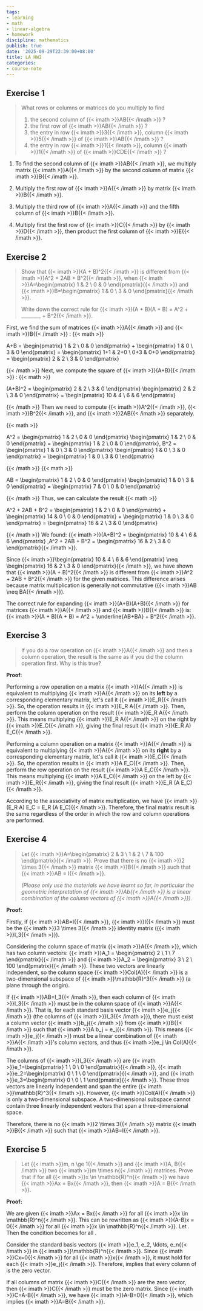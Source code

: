 ```yaml
---
tags:
- learning
- math
- linear-algebra
- homework
discipline: mathematics
publish: true
date: '2025-09-29T22:39:00+08:00'
title: LA HW2
categories:
- course-note
---
```

## Exercise 1

> What rows or columns or matrices do you multiply to find
> 
> 1. the second column of {{< imath >}}AB{{< /imath >}} ?
> 2. the first row of {{< imath >}}AB{{< /imath >}} ?
> 3. the entry in row {{< imath >}}3{{< /imath >}}, column {{< imath >}}5{{< /imath >}} of {{< imath >}}AB{{< /imath >}} ?
> 4. the entry in row {{< imath >}}1{{< /imath >}}, column {{< imath >}}1{{< /imath >}} of {{< imath >}}CDE{{< /imath >}} ?

1. To find the second column of {{< imath >}}AB{{< /imath >}}, we multiply matrix {{< imath >}}A{{< /imath >}} by the second column of matrix {{< imath >}}B{{< /imath >}}.

2. Multiply the first row of {{< imath >}}A{{< /imath >}} by matrix {{< imath >}}B{{< /imath >}}.

3. Multiply the third row of {{< imath >}}A{{< /imath >}} and the fifth column of {{< imath >}}B{{< /imath >}}.

4. Multiply first the first row of {{< imath >}}C{{< /imath >}} by {{< imath >}}D{{< /imath >}}, then product the first column of {{< imath >}}E{{< /imath >}}.

## Exercise 2

> Show that {{< imath >}}(A + B)^2{{< /imath >}} is different from {{< imath >}}A^2 + 2AB + B^2{{< /imath >}}, when {{< imath >}}A=\begin{pmatrix} 1 & 2 \\ 0 & 0 \end{pmatrix}{{< /imath >}} and {{< imath >}}B=\begin{pmatrix} 1 & 0 \\ 3 & 0 \end{pmatrix}{{< /imath >}}.
>
> Write down the correct rule for
> {{< imath >}}(A + B)(A + B) = A^2 + \_\_\_\_\_\_\_\_ + B^2{{< /imath >}}.

First, we find the sum of matrices {{< imath >}}A{{< /imath >}} and {{< imath >}}B{{< /imath >}} :
{{< math >}}

A+B = \begin{pmatrix} 1 & 2 \\ 0 & 0 \end{pmatrix} + \begin{pmatrix} 1 & 0 \\ 3 & 0 \end{pmatrix} = \begin{pmatrix} 1+1 & 2+0 \\ 0+3 & 0+0 \end{pmatrix} = \begin{pmatrix} 2 & 2 \\ 3 & 0 \end{pmatrix}

{{< /math >}}
Next, we compute the square of {{< imath >}}(A+B){{< /imath >}} :
{{< math >}}

(A+B)^2 = \begin{pmatrix} 2 & 2 \\ 3 & 0 \end{pmatrix} \begin{pmatrix} 2 & 2 \\ 3 & 0 \end{pmatrix} = \begin{pmatrix} 10 & 4 \\ 6 & 6 \end{pmatrix}

{{< /math >}}
Then we need to compute {{< imath >}}A^2{{< /imath >}}, {{< imath >}}B^2{{< /imath >}}, and {{< imath >}}2AB{{< /imath >}} separately.

{{< math >}}

A^2 = \begin{pmatrix} 1 & 2 \\ 0 & 0 \end{pmatrix} \begin{pmatrix} 1 & 2 \\ 0 & 0 \end{pmatrix}  =  \begin{pmatrix} 1 & 2 \\ 0 & 0 \end{pmatrix}, B^2 = \begin{pmatrix} 1 & 0 \\ 3 & 0 \end{pmatrix} \begin{pmatrix} 1 & 0 \\ 3 & 0 \end{pmatrix} = \begin{pmatrix} 1 & 0 \\ 3 & 0 \end{pmatrix}

{{< /math >}}
{{< math >}}

AB = \begin{pmatrix} 1 & 2 \\ 0 & 0 \end{pmatrix} \begin{pmatrix} 1 & 0 \\ 3 & 0 \end{pmatrix} = \begin{pmatrix} 7 & 0 \\ 0 & 0 \end{pmatrix}

{{< /math >}}
Thus, we can calculate the result
{{< math >}}

A^2 + 2AB + B^2 = \begin{pmatrix} 1 & 2 \\ 0 & 0 \end{pmatrix} + \begin{pmatrix} 14 & 0 \\ 0 & 0 \end{pmatrix} + \begin{pmatrix} 1 & 0 \\ 3 & 0 \end{pmatrix} = \begin{pmatrix} 16 & 2 \\ 3 & 0 \end{pmatrix}

{{< /math >}}
We found: {{< imath >}}(A+B)^2 = \begin{pmatrix} 10 & 4 \\ 6 & 6 \end{pmatrix} ,A^2 + 2AB + B^2 = \begin{pmatrix} 16 & 2 \\ 3 & 0 \end{pmatrix}{{< /imath >}}.

Since {{< imath >}}\begin{pmatrix} 10 & 4 \\ 6 & 6 \end{pmatrix} \neq \begin{pmatrix} 16 & 2 \\ 3 & 0 \end{pmatrix}{{< /imath >}}, we have shown that {{< imath >}}(A + B)^2{{< /imath >}} is different from {{< imath >}}A^2 + 2AB + B^2{{< /imath >}} for the given matrices. This difference arises because matrix multiplication is generally not commutative ({{< imath >}}AB \neq BA{{< /imath >}}).

The correct rule for expanding {{< imath >}}(A+B)(A+B){{< /imath >}} for matrices {{< imath >}}A{{< /imath >}} and {{< imath >}}B{{< /imath >}} is:
{{< imath >}}(A + B)(A + B) = A^2 + \underline{AB+BA} + B^2{{< /imath >}}.

## Exercise 3

> If you do a row operation on {{< imath >}}A{{< /imath >}} and then a column operation, the result is the same as if you did the column operation first. Why is this true?

**Proof**:

Performing a row operation on a matrix {{< imath >}}A{{< /imath >}} is equivalent to multiplying {{< imath >}}A{{< /imath >}} on its **left** by a corresponding elementary matrix, let's call it {{< imath >}}E_R{{< /imath >}}. So, the operation results in {{< imath >}}E_R A{{< /imath >}}. Then, perform the column operation on the result {{< imath >}}E_R A{{< /imath >}}. This means multiplying {{< imath >}}E_R A{{< /imath >}} on the right by {{< imath >}}E_C{{< /imath >}}, giving the final result {{< imath >}}(E_R A) E_C{{< /imath >}}.

Performing a column operation on a matrix {{< imath >}}A{{< /imath >}} is equivalent to multiplying {{< imath >}}A{{< /imath >}} on its **right** by a corresponding elementary matrix, let's call it {{< imath >}}E_C{{< /imath >}}. So, the operation results in {{< imath >}}A E_C{{< /imath >}}. Then, perform the row operation on the result {{< imath >}}A E_C{{< /imath >}}. This means multiplying {{< imath >}}A E_C{{< /imath >}} on the left by {{< imath >}}E_R{{< /imath >}}, giving the final result {{< imath >}}E_R (A E_C){{< /imath >}}.

According to the associativity of matrix multiplication, we have {{< imath >}}(E_R A) E_C = E_R (A E_C){{< /imath >}}. Therefore, the final matrix result is the same regardless of the order in which the row and column operations are performed.

## Exercise 4

> Let {{< imath >}}A=\begin{pmatrix} 2 & 3 \\ 1 & 2 \\ 7 & 100 \end{pmatrix}{{< /imath >}}. Prove that there is no {{< imath >}}2 \times 3{{< /imath >}} matrix {{< imath >}}B{{< /imath >}} such that {{< imath >}}AB = I{{< /imath >}}.
>
> *(Please only use the materials we have learnt so far, in particular the geometric interpretation of {{< imath >}}Ab{{< /imath >}} is a linear combination of the column vectors of {{< imath >}}A{{< /imath >}}).*

**Proof:**

Firstly, if {{< imath >}}AB=I{{< /imath >}}, {{< imath >}}I{{< /imath >}} must be the {{< imath >}}3 \times 3{{< /imath >}} identity matrix ({{< imath >}}I_3{{< /imath >}}).

Considering the column space of matrix {{< imath >}}A{{< /imath >}}, which has two column vectors: {{< imath >}}A_1 = \begin{pmatrix} 2 \\ 1 \\ 7 \end{pmatrix}{{< /imath >}} and {{< imath >}}A_2 = \begin{pmatrix} 3 \\ 2 \\ 100 \end{pmatrix}{{< /imath >}}. These two vectors are linearly independent, so the column space {{< imath >}}Col(A){{< /imath >}} is a two-dimensional subspace of {{< imath >}}\mathbb{R}^3{{< /imath >}} (a plane through the origin).

If {{< imath >}}AB=I_3{{< /imath >}}, then each column of {{< imath >}}I_3{{< /imath >}} must be in the column space of {{< imath >}}A{{< /imath >}}. That is, for each standard basis vector {{< imath >}}e_j{{< /imath >}} (the columns of {{< imath >}}I_3{{< /imath >}}), there must exist a column vector {{< imath >}}b_j{{< /imath >}} from {{< imath >}}B{{< /imath >}} such that {{< imath >}}A b_j = e_j{{< /imath >}}. This means {{< imath >}}e_j{{< /imath >}} must be a linear combination of {{< imath >}}A{{< /imath >}}'s column vectors, and thus {{< imath >}}e_j \in Col(A){{< /imath >}}.

The columns of {{< imath >}}I_3{{< /imath >}} are {{< imath >}}e_1=\begin{pmatrix} 1 \\ 0 \\ 0 \end{pmatrix}{{< /imath >}}, {{< imath >}}e_2=\begin{pmatrix} 0 \\ 1 \\ 0 \end{pmatrix}{{< /imath >}}, and {{< imath >}}e_3=\begin{pmatrix} 0 \\ 0 \\ 1 \end{pmatrix}{{< /imath >}}. These three vectors are linearly independent and span the entire {{< imath >}}\mathbb{R}^3{{< /imath >}}. However, {{< imath >}}Col(A){{< /imath >}} is only a two-dimensional subspace. A two-dimensional subspace cannot contain three linearly independent vectors that span a three-dimensional space.

Therefore, there is no {{< imath >}}2 \times 3{{< /imath >}} matrix {{< imath >}}B{{< /imath >}} such that {{< imath >}}AB=I{{< /imath >}}.

## Exercise 5

> Let {{< imath >}}m, n \ge 1{{< /imath >}} and {{< imath >}}A, B{{< /imath >}} two {{< imath >}}m \times n{{< /imath >}} matrices. Prove that if for all {{< imath >}}x \in \mathbb{R}^n{{< /imath >}} we have {{< imath >}}Ax = Bx{{< /imath >}}, then {{< imath >}}A = B{{< /imath >}}.

**Proof:**

We are given {{< imath >}}Ax = Bx{{< /imath >}} for all {{< imath >}}x \in \mathbb{R}^n{{< /imath >}}. This can be rewritten as {{< imath >}}(A-B)x = 0{{< /imath >}} for all {{< imath >}}x \in \mathbb{R}^n{{< /imath >}}. Let . Then the condition becomes for all .

Consider the standard basis vectors {{< imath >}}e_1, e_2, \ldots, e_n{{< /imath >}} in {{< imath >}}\mathbb{R}^n{{< /imath >}}. Since {{< imath >}}Cx=0{{< /imath >}} for all {{< imath >}}x{{< /imath >}}, it must hold for each {{< imath >}}e_j{{< /imath >}}. Therefore, implies that every column of is the zero vector.

If all columns of matrix {{< imath >}}C{{< /imath >}} are the zero vector, then {{< imath >}}C{{< /imath >}} must be the zero matrix. Since {{< imath >}}C=A-B{{< /imath >}}, we have {{< imath >}}A-B=0{{< /imath >}}, which implies {{< imath >}}A=B{{< /imath >}}.